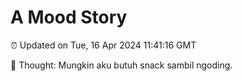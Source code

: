 # A Mood Story

⏰ Updated on Tue, 16 Apr 2024 11:41:16 GMT

💭 Thought: Mungkin aku butuh snack sambil ngoding.


